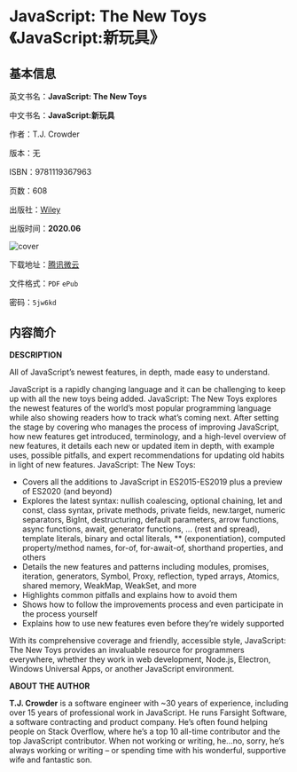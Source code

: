 # JavaScript: The New Toys 《JavaScript:新玩具》

## 基本信息

英文书名：**JavaScript: The New Toys**

中文书名：**JavaScript:新玩具**

作者：T.J. Crowder

版本：无

ISBN：9781119367963

页数：608

出版社：[Wiley](https://www.wiley.com/en-us/JavaScript%3A+The+New+Toys-p-9781119367963)

出版时间：**2020.06**

<img :src="$withBase('/images/javascript_the_new_toys.jpg')" alt="cover">

下载地址：[腾讯微云](https://share.weiyun.com/lvNAtg1K)

文件格式：`PDF` `ePub`

密码：`5jw6kd`

## 内容简介

**DESCRIPTION**

All of JavaScript’s newest features, in depth, made easy to understand.

JavaScript is a rapidly changing language and it can be challenging to keep up with all the new toys being added. JavaScript: The New Toys explores the newest features of the world’s most popular programming language while also showing readers how to track what’s coming next. After setting the stage by covering who manages the process of improving JavaScript, how new features get introduced, terminology, and a high-level overview of new features, it details each new or updated item in depth, with example uses, possible pitfalls, and expert recommendations for updating old habits in light of new features. JavaScript: The New Toys:

- Covers all the additions to JavaScript in ES2015-ES2019 plus a preview of ES2020 (and beyond)
- Explores the latest syntax: nullish coalescing, optional chaining, let and const, class syntax, private methods, private fields, new.target, numeric separators, BigInt, destructuring, default parameters, arrow functions, async functions, await, generator functions, … (rest and spread), template literals, binary and octal literals, ** (exponentiation), computed property/method names, for-of, for-await-of, shorthand properties, and others
- Details the new features and patterns including modules, promises, iteration, generators, Symbol, Proxy, reflection, typed arrays, Atomics, shared memory, WeakMap, WeakSet, and more
- Highlights common pitfalls and explains how to avoid them
- Shows how to follow the improvements process and even participate in the process yourself
- Explains how to use new features even before they’re widely supported

With its comprehensive coverage and friendly, accessible style, JavaScript: The New Toys provides an invaluable resource for programmers everywhere, whether they work in web development, Node.js, Electron, Windows Universal Apps, or another JavaScript environment.

**ABOUT THE AUTHOR**

**T.J. Crowder** is a software engineer with ~30 years of experience, including over 15 years of professional work in JavaScript. He runs Farsight Software, a software contracting and product company. He’s often found helping people on Stack Overflow, where he’s a top 10 all-time contributor and the top JavaScript contributor. When not working or writing, he…no, sorry, he’s always working or writing – or spending time with his wonderful, supportive wife and fantastic son.